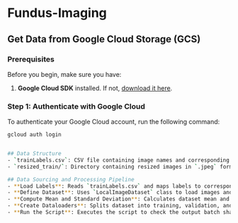 # Fundus-Imaging

## Get Data from Google Cloud Storage (GCS)

### Prerequisites

Before you begin, make sure you have:
1. **Google Cloud SDK** installed. If not, [download it here](https://cloud.google.com/sdk/docs/install).

### Step 1: Authenticate with Google Cloud
To authenticate your Google Cloud account, run the following command:
```bash
gcloud auth login


## Data Structure
- `trainLabels.csv`: CSV file containing image names and corresponding labels.
- `resized_train/`: Directory containing resized images in `.jpeg` format.

## Data Sourcing and Processing Pipeline
- **Load Labels**: Reads `trainLabels.csv` and maps labels to corresponding categories.
- **Define Dataset**: Uses `LocalImageDataset` class to load images and their labels.
- **Compute Mean and Standard Deviation**: Calculates dataset mean and standard deviation for normalization.
- **Create Dataloaders**: Splits dataset into training, validation, and test sets, then creates DataLoaders for batch processing.
- **Run the Script**: Executes the script to check the output batch shape.